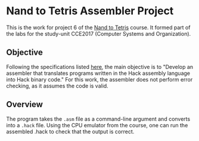 # Nand to Tetris Assembler Project

This is the work for project 6 of the [Nand to Tetris](https://www.nand2tetris.org) course. It formed part of the labs for the study-unit CCE2017 (Computer Systems and Organization).

## Objective

Following the specifications listed [here](https://drive.google.com/file/d/1CITliwTJzq19ibBF5EeuNBZ3MJ01dKoI/view), the main objective is to "Develop an assembler that translates programs written in the Hack assembly language into Hack binary code." For this work, the assembler does not perform error checking, as it assumes the code is valid.

## Overview

The program takes the `.asm` file as a command-line argument and converts into a `.hack` file. Using the CPU emulator from the course, one can run the assembled .hack to check that the output is correct.

